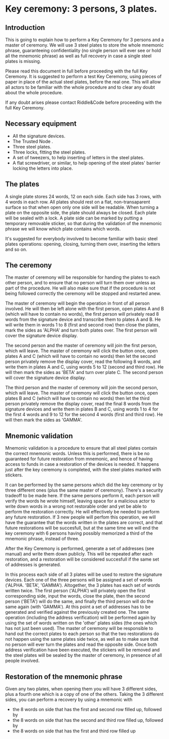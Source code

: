 # Key ceremony: 3 persons, 3 plates.

## Introduction 
This is going to explain how to perform a Key Ceremony for 3 persons and a master of ceremony.
We will use 3 steel plates to store the whole mnemonic phrase, guaranteeing confidentiality (no single person will ever see or hold all the mnemonic phrase) as well as full recovery in case a single steel plates is missing.

Please read this document in full before proceeding with the full Key Ceremony.
It is suggested to perform a test Key Ceremony, using pieces of paper in place of the actual steel plates, before the real one. This will allow all actors to be familiar with the whole procedure and to clear any doubt about the whole procedure.

If any doubt arises please contact Riddle&Code before proceeding with the full Key Ceremony. 

## Necessary equipment

* All the signature devices.
* The Trusted Node .
* Three steel plates.
* Three locks, fitting the steel plates.
* A set of tweezers, to help inserting of letters in the steel plates.
* A flat screwdriver, or similar, to help opening of the steel plates' barrier locking the letters into place.

## The plates 

A single plate stores 24 words, 12 on each side.
Each side has 3 rows, with 4 words in each row.
All plates should rest on a flat, non-transaparent surface so that when open only one side will be readable. 
When turning a plate on the opposite side, the plate should always be closed.
Each plate will be sealed with a lock.
A plate side can be marked by putting a temporary removable sticker, so that during the validation of the mnemonic phrase we will know which plate contains which words.

It's suggested for everybody involved to become familiar with basic steel plates operations: opening, closing, turning them over, inserting the letters and so on.

## The ceremony

The master of ceremony will be responsible for handing the plates to each other person, and to ensure that no person will turn them over unless as part of the procedure.
He will also make sure that if the procedure is not being followed correctly the ceremony will be stopped and restarted anew.

The master of ceremony will begin the operation in front of all person involved.
He will then be left alone with the first person, open plates A and B (which will have to contain no words), the first person will privately read 8 words from the signature device and transcribe them to plates A and B.
He will write them in words 1 to 8 (first and second row) then close the plates, mark the sides as 'ALPHA' and turn both plates over.
The first person will cover the signature device display.

The second person and the master of ceremony will join the first person, which will leave.
The master of ceremony will click the button once, open plates A and C (which will have to contain no words) then let the second person privately remove the display cover, read the following 8 words, and write them in plates A and C, using words 5 to 12 (second and third row).
He will then mark the sides as 'BETA' and turn over plate C.
The second person will cover the signature device display.

The third person and the master of ceremony will join the second person, which will leave.
The master of ceremony will click the button once, open plates B and C (which will have to contain no words) then let the third person privately remove the display cover, read the final 8 words from the signature devices and write them in plates B and C, using words 1 to 4 for the first 4 words and 9 to 12 for the second 4 words (first and third row).
He will then mark the sides as 'GAMMA'.

## Mnemonic validation

Mnemonic validation is a procedure to ensure that all steel plates contain the correct mnemonic words.
Unless this is performed, there is be no guaranteed for future restoration from mnemonic, and hence of having access to funds in case a restoration of the devices is needed.
It happens just after the key ceremony is completed, with the steel plates marked with stickers.

It can be performed by the same persons which did the key ceremony or by three different ones (plus the same master of ceremony).
There's a security tradeoff to be made here.
If the same persons perform it, each person will verify the words he wrote himself, leaving space for a malicious actor to write down words in a wrong not restorable order and yet be able to perform the restoration correctly. He will effectively be needed to perform any future restoration.
If 3 new people will perfom this operation, we will have the guarantee that the words written in the plates are correct, and that future restorations will be succesfull, but at the same time we will end the key ceremony with 6 persons having possibly memorized a third of the mnemonic phrase, instead of three.

After the Key Ceremony is performed, generate a set of addresses (see manual) and write them down publicly. This will be repeated after each restoration, and a restoration will be considered succesfull if the same set of addresses is generated.

In this process each side of all 3 plates will be used to restore the signature devices. Each one of the three persons will be assigned a set of words ('ALPHA. 'BETA', 'GAMMA'). Altogether, the 3 plates has each set of words written twice.
The first person ('ALPHA') will privately open the first corresponding side, input the words, close the plate, then the second person ('BETA') will do the same, and finally the third person will do the same again (with 'GAMMA').
At this point a set of addresses has to be generated and verified against the previously created one.
The same operation (including the address verification) will be performed again by using the set of words written on the 'other' plates sides (the ones which has not just been used).
The master of ceremony will be responsible to hand out the correct plates to each person so that the two restorations do not happen using the same plates side twice, as well as to make sure that no person will ever turn the plates and read the opposite side.
Once both address verification have been executed, the stickers will be removed and the steel plates will be sealed by the master of ceremony, in presence of all people involved.


## Restoration of the mnemonic phrase


Given any two plates, when opening them you will have 3 different sides, plus a fourth one which is a copy of one of the others.
Taking the 3 different sides, you can perform a recovery by using a mnemonic with 
* the 8 words on side that has the first and second row filled up, followed by
* the 8 words on side that has the second and third row filled up, followed by
* the 8 words on side that has the first and third row filled up
